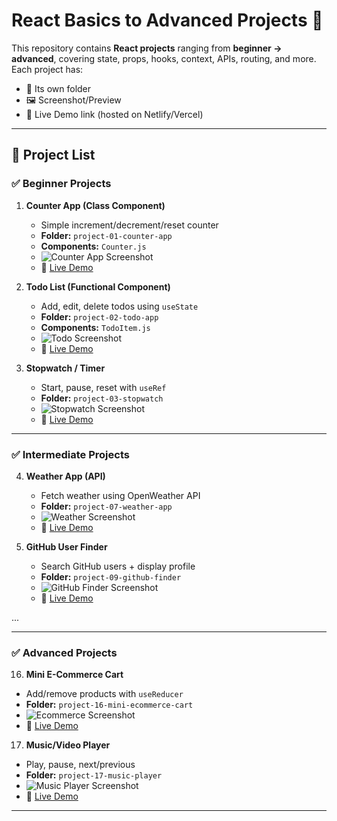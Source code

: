 # React Basics to Advanced Projects 🚀

This repository contains **React projects** ranging from **beginner → advanced**, covering state, props, hooks, context, APIs, routing, and more.  
Each project has:
- 📂 Its own folder  
- 🖼 Screenshot/Preview  
- 🔗 Live Demo link (hosted on Netlify/Vercel)  

---

## 📌 Project List

### ✅ Beginner Projects
1. **Counter App (Class Component)**
   - Simple increment/decrement/reset counter
   - **Folder:** `project-01-counter-app`
   - **Components:** `Counter.js`
   - ![Counter App Screenshot](./assets/counter.png)
   - 🔗 [Live Demo](https://your-live-demo-link.com)

2. **Todo List (Functional Component)**
   - Add, edit, delete todos using `useState`
   - **Folder:** `project-02-todo-app`
   - **Components:** `TodoItem.js`
   - ![Todo Screenshot](./assets/todo.png)
   - 🔗 [Live Demo](https://your-live-demo-link.com)

3. **Stopwatch / Timer**
   - Start, pause, reset with `useRef`
   - **Folder:** `project-03-stopwatch`
   - ![Stopwatch Screenshot](./assets/stopwatch.png)
   - 🔗 [Live Demo](https://your-live-demo-link.com)

---

### ✅ Intermediate Projects
4. **Weather App (API)**
   - Fetch weather using OpenWeather API
   - **Folder:** `project-07-weather-app`
   - ![Weather Screenshot](./assets/weather.png)
   - 🔗 [Live Demo](https://your-live-demo-link.com)

5. **GitHub User Finder**
   - Search GitHub users + display profile
   - **Folder:** `project-09-github-finder`
   - ![GitHub Finder Screenshot](./assets/github.png)
   - 🔗 [Live Demo](https://your-live-demo-link.com)

...

---

### ✅ Advanced Projects
16. **Mini E-Commerce Cart**
   - Add/remove products with `useReducer`
   - **Folder:** `project-16-mini-ecommerce-cart`
   - ![Ecommerce Screenshot](./assets/ecommerce.png)
   - 🔗 [Live Demo](https://your-live-demo-link.com)

17. **Music/Video Player**
   - Play, pause, next/previous
   - **Folder:** `project-17-music-player`
   - ![Music Player Screenshot](./assets/music.png)
   - 🔗 [Live Demo](https://your-live-demo-link.com)

---

